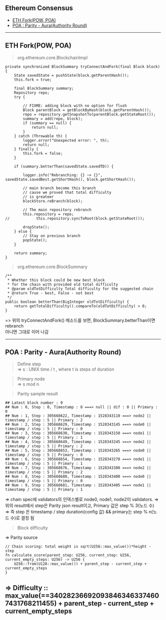 ## Ethereum Consensus

- <a href="#eth-fork">ETH Fork(POW, POA)</a>
- <a href="#poa-parity-aura">POA : Parity - Aura(Authority Round)</a>

---  

<div id="eth-fork"></div>

## ETH Fork(POW, POA)  

> org.ethereum.core.BlockchainImpl

```
private synchronized BlockSummary tryConnectAndFork(final Block block) {
    State savedState = pushState(block.getParentHash());
    this.fork = true;

    final BlockSummary summary;
    Repository repo;
    try {

        // FIXME: adding block with no option for flush
        Block parentBlock = getBlockByHash(block.getParentHash());
        repo = repository.getSnapshotTo(parentBlock.getStateRoot());
        summary = add(repo, block);
        if (summary == null) {
            return null;
        }
    } catch (Throwable th) {
        logger.error("Unexpected error: ", th);
        return null;
    } finally {
        this.fork = false;
    }

    if (summary.betterThan(savedState.savedTD)) {

        logger.info("Rebranching: {} ~> {}", savedState.savedBest.getShortHash(), block.getShortHash());

        // main branch become this branch
        // cause we proved that total difficulty
        // is greateer
        blockStore.reBranch(block);

        // The main repository rebranch
        this.repository = repo;
//            this.repository.syncToRoot(block.getStateRoot());

        dropState();
    } else {
        // Stay on previous branch
        popState();
    }

    return summary;
}
```  

>  org.ethereum.core.BlockSummary

```
/**
 * Whether this block could be new best block
 * for the chain with provided old total difficulty
 * @param oldTotDifficulty Total difficulty for the suggested chain
 * @return True - best, False - not best
 */
public boolean betterThan(BigInteger oldTotDifficulty) {
    return getTotalDifficulty().compareTo(oldTotDifficulty) > 0;
}
```  

=> 위의 tryConnectAndFork() 메소드를 보면, BlockSummary.betterThan이면 rebranch  
아니면 그대로 이어 나감  



---  

<div id="poa-parity-aura"></div>

## POA : Parity - Aura(Authority Round)  

> Define step  
=> s : UNIX time / t , where t is steps of duration    

> Primary node  
=> s mod n  

> Parity sample result  

```
## Latest block number : 9
## Num : 0, Step : 0, Timestamp : 0 ===> null || dif : 0 || Primary : 0
## Num : 1, Step : 305668622, Timestamp : 1528343110 ===> node2 || timestamp / step : 5 || Primary : 2
## Num : 2, Step : 305668629, Timestamp : 1528343145 ===> node0 || timestamp / step : 5 || Primary : 0
## Num : 3, Step : 305668630, Timestamp : 1528343150 ===> node1 || timestamp / step : 5 || Primary : 1
## Num : 4, Step : 305668649, Timestamp : 1528343245 ===> node2 || timestamp / step : 5 || Primary : 2
## Num : 5, Step : 305668653, Timestamp : 1528343265 ===> node0 || timestamp / step : 5 || Primary : 0
## Num : 6, Step : 305668654, Timestamp : 1528343270 ===> node1 || timestamp / step : 5 || Primary : 1
## Num : 7, Step : 305668676, Timestamp : 1528343380 ===> node2 || timestamp / step : 5 || Primary : 2
## Num : 8, Step : 305668680, Timestamp : 1528343400 ===> node0 || timestamp / step : 5 || Primary : 0
## Num : 9, Step : 305668681, Timestamp : 1528343405 ===> node1 || timestamp / step : 5 || Primary : 1
```  

=> chain spec에 validators의 인덱스별로 node0, node1, node2이 validators.
=> 위의 result에서 step은 Parity json result이고, Primary 값은 step % 3(노드 수)  
=> 즉 step 은 timestamp / step duration(config 값) && primary는 step % n(노드 수)로 결정 됨  

> Block difficulty  

=> Parity source

```
// Chain scoring: total weight is sqrt(U256::max_value())*height - step
fn calculate_score(parent_step: U256, current_step: U256, current_empty_steps: U256) -> U256 {
	U256::from(U128::max_value()) + parent_step - current_step + current_empty_steps
}
```  

=> Difficulty ::  
max_value(==340282366920938463463374607431768211455) + parent_step - current_step + current_empty_steps
---  
